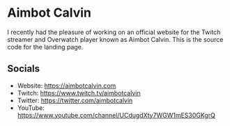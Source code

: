 # Aimbot Calvin
I recently had the pleasure of working on an official website for the Twitch streamer and Overwatch player known as Aimbot Calvin. This is the source code for the landing page.

## Socials
- Website: https://aimbotcalvin.com
- Twitch: https://www.twitch.tv/aimbotcalvin
- Twitter: https://twitter.com/aimbotcalvin
- YouTube: https://www.youtube.com/channel/UCdugdXty7WGW1mES30GKgrQ

